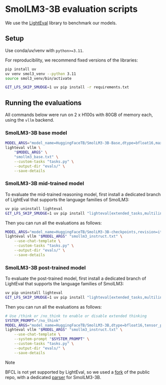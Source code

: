 # SmolLM3-3B evaluation scripts

We use the [LightEval](https://github.com/huggingface/lighteval/) library to benchmark our models.

## Setup

Use conda/uv/venv with `python>=3.11`.

For reproducibility, we recommend fixed versions of the libraries:

```sh
pip install uv
uv venv smol3_venv --python 3.11 
source smol3_venv/bin/activate

GIT_LFS_SKIP_SMUDGE=1 uv pip install -r requirements.txt
```

## Running the evaluations

All commands below were run on 2 x H100s with 80GB of memory each, using the `vllm` backend.

### SmolLM3-3B base model

```bash
MODEL_ARGS="model_name=HuggingFaceTB/SmolLM3-3B-Base,dtype=bfloat16,max_model_length=32768,max_num_batched_tokens=32768,generation_parameters={temperature:0},tensor_parallel_size=2,gpu_memory_utilization=0.7"
lighteval vllm \
    "$MODEL_ARGS" \
    "smollm3_base.txt" \
    --custom-tasks "tasks.py" \
    --output-dir "evals/" \
    --save-details
```

### SmolLM3-3B mid-trained model

To evaluate the mid-trained reasoning model, first install a dedicated branch of LightEval that supports the language families of SmolLM3:

```sh
uv pip uninstall lighteval
GIT_LFS_SKIP_SMUDGE=1 uv pip install "lighteval[extended_tasks,multilingual] @ git+https://github.com/huggingface/lighteval.git@2788496c3ef9973a24c7d8b87ee5b2cceb430872"
```

Then you can run all the evaluations as follows:

```sh 
MODEL_ARGS="model_name=HuggingFaceTB/SmolLM3-3B-checkpoints,revision=it-mid-training,dtype=bfloat16,tensor_parallel_size=2,max_model_length=32768,gpu_memory_utilization=0.8,generation_parameters={max_new_tokens:32768,temperature:0.6,top_p:0.95}"
lighteval vllm "$MODEL_ARGS" "smollm3_instruct.txt" \
    --use-chat-template \
    --custom-tasks "tasks.py" \
    --output-dir "evals/" \
    --save-details
```

### SmolLM3-3B post-trained model

To evaluate the post-trained model, first install a dedicated branch of LightEval that supports the language families of SmolLM3:

```sh
uv pip uninstall lighteval
GIT_LFS_SKIP_SMUDGE=1 uv pip install "lighteval[extended_tasks,multilingual] @ git+https://github.com/huggingface/lighteval.git@2788496c3ef9973a24c7d8b87ee5b2cceb430872"
```

Then you can run all the evaluations as follows:

```sh
# Use /think or /no_think to enable or disable extended thinking
SYSTEM_PROMPT="/no_think" 
MODEL_ARGS="model_name=HuggingFaceTB/SmolLM3-3B,dtype=bfloat16,tensor_parallel_size=2,max_model_length=32768,gpu_memory_utilization=0.8,generation_parameters={max_new_tokens:32768,temperature:0.6,top_p:0.95}"
lighteval vllm "$MODEL_ARGS" "smollm3_instruct.txt" \
    --use-chat-template \
    --system-prompt "$SYSTEM_PROMPT" \
    --custom-tasks "tasks.py" \
    --output-dir "evals/" \
    --save-details
```

> [!NOTE]
> BFCL is not yet supported by LightEval, so we used a [fork](https://github.com/huggingface/gorilla/tree/smollm3/berkeley-function-call-leaderboard) of the public repo, with a dedicated [parser](https://github.com/huggingface/gorilla/blob/smollm3/berkeley-function-call-leaderboard/bfcl_eval/model_handler/local_inference/smollm3.py) for SmolLM3-3B.